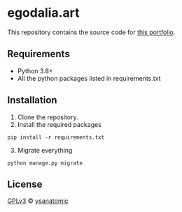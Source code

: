# egodalia.art
This repository contains the source code for [this portfolio](https://egodalia.art).

## Requirements

- Python 3.8+
- All the python packages listed in requirements.txt

## Installation

1. Clone the repository.
2. Install the required packages
```
pip install -r requirements.txt
```
3. Migrate everything
```
python manage.py migrate
```

## License

[GPLv3](LICENSE) © [ysanatomic](https://github.com/ysanatomic)
